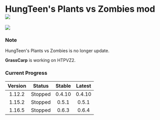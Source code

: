 # HungTeen's Plants vs Zombies mod [![](https://cf.way2muchnoise.eu/full_411396_downloads.svg)](https://www.curseforge.com/minecraft/mc-mods/open-tower-defence)

[![](https://cf.way2muchnoise.eu/versions/411396.svg)](https://www.curseforge.com/minecraft/mc-mods/open-tower-defence)

### Note
HungTeen's Plants vs Zombies is no longer update.

<b>GrassCarp</b> is working on HTPVZ2.


### Current Progress

| Version | Status  | Stable | Latest |
|:-------:|:-------:|:------:|:------:|
| 1.12.2  | Stopped | 0.4.10 | 0.4.10 |
| 1.15.2  | Stopped | 0.5.1  | 0.5.1  |
| 1.16.5  | Stopped | 0.6.3  | 0.6.4  |
